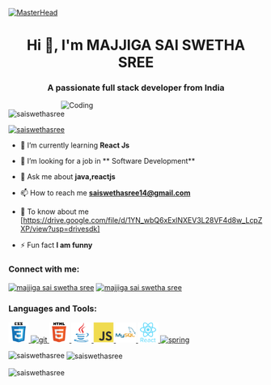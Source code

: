 [![MasterHead](https://i.pinimg.com/originals/e0/58/ee/e058eecc0652ff38a4e7062cfcf08c9d.gif)](https://github.com/Saiswethasree)
<h1 align="center">Hi 👋, I'm MAJJIGA SAI SWETHA SREE</h1>
<h3 align="center">A passionate full stack developer from India</h3>
<img align="right" alt="Coding" width="400" src="https://user-images.githubusercontent.com/74038190/221352975-94759904-aa4c-4032-a8ab-b546efb9c478.gif">

<p align="left"> <img src="https://komarev.com/ghpvc/?username=saiswethasree&label=Profile%20views&color=0e75b6&style=flat" alt="saiswethasree" /> </p>

<p align="left"> <a href="https://github.com/ryo-ma/github-profile-trophy"><img src="https://github-profile-trophy.vercel.app/?username=saiswethasree" alt="saiswethasree" /></a> </p>

- 🌱 I’m currently learning **React Js**

- 🤝 I’m looking for a job in ** Software Development**

- 💬 Ask me about **java,reactjs**

- 📫 How to reach me **saiswethasree14@gmail.com**

- 📄 To know about me [https://drive.google.com/file/d/1YN_wbQ6xExlNXEV3L28VF4d8w_LcpZXP/view?usp=drivesdk]
  
- ⚡ Fun fact **I am funny**

<h3 align="left">Connect with me:</h3>
<p align="left">
<a href="https://linkedin.com/in/majjiga sai swetha sree" target="blank"><img align="center" src="https://raw.githubusercontent.com/rahuldkjain/github-profile-readme-generator/master/src/images/icons/Social/linked-in-alt.svg" alt="majjiga sai swetha sree" height="30" width="40" /></a>
<a href="https://www.codechef.com/users/majjiga sai swetha sree" target="blank"><img align="center" src="https://cdn.jsdelivr.net/npm/simple-icons@3.1.0/icons/codechef.svg" alt="majjiga sai swetha sree" height="30" width="40" /></a>
</p>

<h3 align="left">Languages and Tools:</h3>
<p align="left"> <a href="https://www.w3schools.com/css/" target="_blank" rel="noreferrer"> <img src="https://raw.githubusercontent.com/devicons/devicon/master/icons/css3/css3-original-wordmark.svg" alt="css3" width="40" height="40"/> </a> <a href="https://git-scm.com/" target="_blank" rel="noreferrer"> <img src="https://www.vectorlogo.zone/logos/git-scm/git-scm-icon.svg" alt="git" width="40" height="40"/> </a> <a href="https://www.w3.org/html/" target="_blank" rel="noreferrer"> <img src="https://raw.githubusercontent.com/devicons/devicon/master/icons/html5/html5-original-wordmark.svg" alt="html5" width="40" height="40"/> </a> <a href="https://www.java.com" target="_blank" rel="noreferrer"> <img src="https://raw.githubusercontent.com/devicons/devicon/master/icons/java/java-original.svg" alt="java" width="40" height="40"/> </a> <a href="https://developer.mozilla.org/en-US/docs/Web/JavaScript" target="_blank" rel="noreferrer"> <img src="https://raw.githubusercontent.com/devicons/devicon/master/icons/javascript/javascript-original.svg" alt="javascript" width="40" height="40"/> </a> <a href="https://www.mysql.com/" target="_blank" rel="noreferrer"> <img src="https://raw.githubusercontent.com/devicons/devicon/master/icons/mysql/mysql-original-wordmark.svg" alt="mysql" width="40" height="40"/> </a> <a href="https://reactjs.org/" target="_blank" rel="noreferrer"> <img src="https://raw.githubusercontent.com/devicons/devicon/master/icons/react/react-original-wordmark.svg" alt="react" width="40" height="40"/> </a> <a href="https://spring.io/" target="_blank" rel="noreferrer"> <img src="https://www.vectorlogo.zone/logos/springio/springio-icon.svg" alt="spring" width="40" height="40"/> </a> </p>

<p><img align="left" src="https://github-readme-stats.vercel.app/api/top-langs?username=saiswethasree&show_icons=true&locale=en&layout=compact" alt="saiswethasree" /></p>

<p>&nbsp;<img align="center" src="https://github-readme-stats.vercel.app/api?username=saiswethasree&show_icons=true&locale=en" alt="saiswethasree" /></p>

<p><img align="center" src="https://github-readme-streak-stats.herokuapp.com/?user=saiswethasree&" alt="saiswethasree" /></p>
